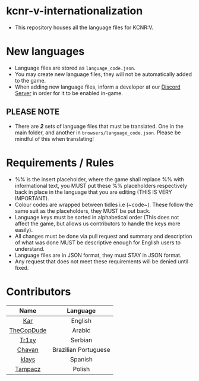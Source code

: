# kcnr-v-internationalization

* This repository houses all the language files for KCNR:V.

# New languages

* Language files are stored as `language_code.json`.
* You may create new language files, they will not be automatically added to the game.
* When adding new language files, inform a developer at our [Discord Server](https://www.discord.me/kcnr) in order for it to be enabled in-game.

## PLEASE NOTE

* There are ***2*** sets of language files that must be translated. One in the main folder, and another in `browsers/language_code.json`. Please be mindful of this when translating!

# Requirements / Rules

* %% is the insert placeholder, where the game shall replace %% with informational text, you MUST put these %% placeholders respectively back in place in the language that you are editing (THIS IS VERY IMPORTANT).
* Colour codes are wrapped between tidles i.e (~code~). These follow the same suit as the placeholders, they MUST be put back.
* Language keys must be sorted in alphabetical order (This does not affect the game, but allows us contributors to handle the keys more easily).
* All changes must be done via pull request and summary and description of what was done MUST be descriptive enough for English users to understand.
* Language files are in JSON format, they must STAY in JSON format.
* Any request that does not meet these requirements will be denied until fixed.

# Contributors

| Name | Language |
|:----------:|:-------------:|
| [Kar](https://github.com/karimcambridge) | English |
| [TheCopDude](https://github.com/TheCopDude) | Arabic |
| [Tr1xy](https://github.com/tr1xy) | Serbian |
| [Chavan](https://github.com/Chavanz) | Brazilian Portuguese |
| [klays](https://github.com/tomasbarros) | Spanish |
| [Tampacz](https://github.com/Tampacz) | Polish |